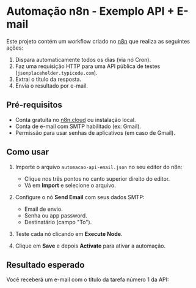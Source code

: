 # Automação n8n - Exemplo API + E-mail

Este projeto contém um workflow criado no [n8n](https://n8n.io) que realiza as seguintes ações:

1. Dispara automaticamente todos os dias (via nó Cron).
2. Faz uma requisição HTTP para uma API pública de testes (`jsonplaceholder.typicode.com`).
3. Extrai o título da resposta.
4. Envia o resultado por e-mail.

## Pré-requisitos

- Conta gratuita no [n8n.cloud](https://n8n.cloud) ou instalação local.
- Conta de e-mail com SMTP habilitado (ex: Gmail).
- Permissão para usar senhas de aplicativos (em caso de Gmail).

## Como usar

1. Importe o arquivo `automacao-api-email.json` no seu editor do n8n:
   - Clique nos três pontos no canto superior direito do editor.
   - Vá em **Import** e selecione o arquivo.

2. Configure o nó **Send Email** com seus dados SMTP:
   - Email de envio.
   - Senha ou app password.
   - Destinatário (campo "To").

3. Teste cada nó clicando em **Execute Node**.

4. Clique em **Save** e depois **Activate** para ativar a automação.

## Resultado esperado

Você receberá um e-mail com o título da tarefa número 1 da API:



